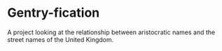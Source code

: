 # Gentry-fication
A project looking at the relationship between aristocratic names and the street names of the United Kingdom.
